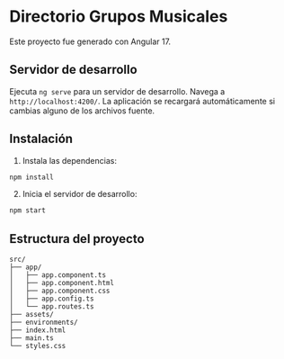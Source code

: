 # Directorio Grupos Musicales

Este proyecto fue generado con Angular 17.

## Servidor de desarrollo

Ejecuta `ng serve` para un servidor de desarrollo. Navega a `http://localhost:4200/`. La aplicación se recargará automáticamente si cambias alguno de los archivos fuente.

## Instalación

1. Instala las dependencias:
```bash
npm install
```

2. Inicia el servidor de desarrollo:
```bash
npm start
```

## Estructura del proyecto

```
src/
├── app/
│   ├── app.component.ts
│   ├── app.component.html
│   ├── app.component.css
│   ├── app.config.ts
│   └── app.routes.ts
├── assets/
├── environments/
├── index.html
├── main.ts
└── styles.css
```